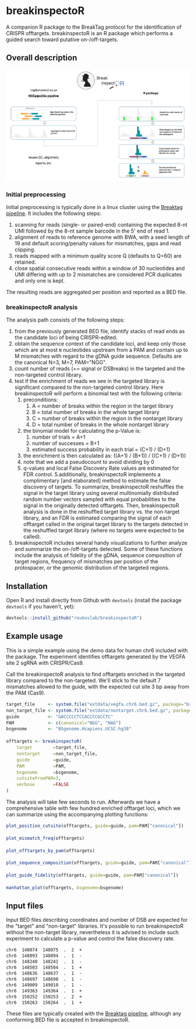 # breakinspectoR
A companion R package to the BreakTag protocol for the identification of CRISPR offtargets.
breakinspectoR is an R package which performs a guided search toward putative on-/off-targets.

## Overall description

![breakinspectoR workflow](assets/breakinspectoR_wf.png)

### Initial preprocessing

Initial preprocessing is typically done in a linux cluster using the [Breaktag pipeline](https://github.com/roukoslab/breaktag). It includes the following steps:

1. scanning for reads (single- or paired-end) containing the expected 8-nt UMI followed by the 8-nt sample barcode in the 5' end of read 1.
2. alignment of reads to reference genome with BWA, with a seed length of 19 and default scoring/penalty values for mismatches, gaps and read clipping.
3. reads mapped with a minimum quality score Q (defaults to Q=60) are retained.
4. close spatial consecutive reads within a window of 30 nucleotides and UMI differing with up to 2 mismatches are considered PCR duplicates and only one is kept.
    
The resulting reads are aggregated per position and reported as a BED file.
    
### breakinspectoR analysis

The analysis path consists of the following steps:

1. from the previously generated BED file, identify stacks of read ends as the candidate loci of being CRISPR-edited.
2. obtain the sequence context of the candidate loci, and keep only those which are at most `N` nucleotides upstream from a PAM and contain up to M mismatches with regard to the gDNA guide sequence. Defaults are the canonical N=3, M=7, PAM="NGG".
3. count number of reads (== signal or DSBreaks) in the targeted and the non-targeted control library.
4. test if the enrichment of reads we see in the targeted library is significant compared to the non-targeted control library. Here breakinspectoR will perform a binomial test with the following criteria:
    1. preconditions:
        1. A = number of breaks within the region in the target library
        2. B = total number of breaks in the whole target library
        3. C = number of breaks within the region in the nontarget library
        4. D = total number of breaks in the whole nontarget library
    2. the binomial model for calculating the p-Value is:
        1. number of trials = A+1
        2. number of successes = B+1
        3. estimated success probability in each trial =  (C+1) / (D+1)
    3. the enrichment is then calculated as: ((A+1) / (B+1)) / ((C+1) / (D+1))
    4. note that we add a pseudocount to avoid dividing by 0
    5. q-values and local False Discovery Rate values are estimated for FDR control.
5.additionally, breakinspectoR implements a complimentary [and elaborated] method to estimate the false discovery of targets. To summarize, breakinspectoR reshuffles the signal in the target library using several multinomially distributed random number vectors sampled with equal probabilities to the signal in the originally detected offtargets. Then, breakinspectoR analysis is done in the reshuffled target library vs. the non-target library, and an FDR is estimated comparing the signal of each offtarget called in the original target library to the targets detected in the reshuffled target library (where no targets were expected to be called).
6. breakinspectoR includes several handy visualizations to further analyze and summarize the on-/off-targets detected. Some of these functions include the analysis of fidelity of the gDNA, sequence composition of target regions, frequency of mismatches per position of the protospacer, or the genomic distribution of the targeted regions. 

## Installation
Open R and install directly from Github with `devtools` (install the package `devtools` if you haven't, yet):
```R
devtools::install_github("roukoslab/breakinspectoR")
```

## Example usage

This is a simple example using the demo data for human chr6 included with the package.
The experiment identifies offtargets generated by the VEGFA site 2 sgRNA with CRISPR/Cas9.

Call the breakinspectoR analysis to find offtargets enriched in the targeted library
compared to the non-targeted. We'll stick to the default 7 mismatches allowed to the
guide, with the expected cut site 3 bp away from the PAM (Cas9).

```R
target_file     <- system.file("extdata/vegfa.chr6.bed.gz", package="breakinspectoR")
non_target_file <- system.file("extdata/nontarget.chr6.bed.gz", package="breakinspectoR")
guide           <- "GACCCCCTCCACCCCGCCTC"
PAM             <- c(canonical="NGG", "NAG")
bsgenome        <- "BSgenome.Hsapiens.UCSC.hg38"

offtargets <- breakinspectoR(
    target        =target_file,
    nontarget     =non_target_file,
    guide         =guide,
    PAM           =PAM,
    bsgenome      =bsgenome,
    cutsiteFromPAM=3,
    verbose       =FALSE
)
```

The analysis will take few seconds to run. Afterwards we have a comprehensive table with
few hundred enriched offtarget loci, which we can summarize using the accompanying
plotting functions:

```R
plot_position_cutsite(offtargets, guide=guide, pam=PAM["canonical"])

plot_mismatch_freq(offtargets)

plot_offtargets_by_pam(offtargets)

plot_sequence_composition(offtargets, guide=guide, pam=PAM["canonical"])

plot_guide_fidelity(offtargets, guide=guide, pam=PAM["canonical"])

manhattan_plot(offtargets, bsgenome=bsgenome)
```

## Input files

Input BED files describing coordinates and number of DSB are expected for the "target" and "non-target" libraries.
It's possible to run breakinspectoR without the non-target library, nevertheless it is advised to include such experiment to calculate a p-value and control the false discovery rate.

```
chr6  148074  148075  .  2  +
chr6  148093  148094  .  1  -
chr6  148240  148241  .  1  -
chr6  148503  148504  .  1  +
chr6  148636  148637  .  1  -
chr6  148697  148698  .  1  -
chr6  149009  149010  .  1  -
chr6  149363  149364  .  1  +
chr6  150252  150253  .  2  +
chr6  150263  150264  .  1  +
```

These files are typically created with the [Breaktag pipeline](https://github.com/roukoslab/breaktag), although any conforming BED file is accepted in breakinspectoR.
